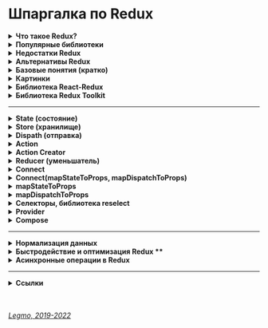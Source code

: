 <h1> Шпаргалка по Redux </h1>

[//]: # (Что такое Redux?)
<details><summary><b>Что такое Redux?</b></summary><p>

- Разработан в Facebook 2013
- Библиотека (а не фреймворк) для управления state. Реализует Flux-архитектуру.
- Её надо инсталлировать отдельно (не идёт в комплекте с React b т.д.)
- Позволяет создавать свой store и удобно работать с ним
- В частности, уменьшает связность - позволяет передавать данные не по цепочке props, а сразу в нужную компоненту


- **Ссылки**
  - [Хабр - Введение в Redux & React-redux](https://habr.com/ru/post/498860/)
  - [Изучаем Redux на примере создания мини-Redux](https://medium.com/devschacht/jakob-lind-learn-redux-by-coding-a-mini-redux-d1a58e830514)
  - [Создаем свой собственный Redux, часть 2: функция connect](https://medium.com/devschacht/jakob-lind-code-your-own-redux-part-2-the-connect-function-d941dc247c58)
  - [Build Yourself a Redux (en)](https://zapier.com/engineering/how-to-build-redux/)

<br></p>
</details>

[//]: # (Популярные библиотеки)
<details><summary><b>Популярные библиотеки</b></summary><p>

- Есть несколько библиотек, которые хорошо дополняют Redux:
-
- `React-Redux` — см. ниже.
- `Immutable.js` — немутабельные структуры данных для JavaScript! Используйте их для хранения состояния, чтобы быть уверенным, что оно не меняется там, где не должно, а также чтобы сохранить функциональную чистоту редьюсеров
- `redux-thunk` — используется когда нужно, чтобы действия (actions) имели какой-либо побочный эффект в дополнение к обновлению состояния приложения. Например, вызов REST API, или установка маршрутов (routes), или даже вызов других действий.
- `reselect` — используется для создания составных, лениво исполняемых отображений. Например для конкретного компонента вам может потребоваться:
  1. вставить только определенную часть глобального состояния, а не полностью
  2. вставить дополнительные производные данные, например "итого" или "результаты валидации данных", не сохраняя все это в состоянии

<br></p>
</details>

[//]: # (Недостатки Redux)
<details><summary><b>Недостатки  Redux</b></summary><p>

- **Высокая «связность»**
  - «Связность» (coupling) — взаимная зависимость модулей между собой. Сколько изменений надо внести в модули при изменении другого модуля. Чем ниже этот показатель — тем лучше.
  - Нарушение принципа "Low coupling, high cohesion" (Низкая связность, высокая сцепленность)
  - Управление состоянием, которое должно быть цельным внутри компонента, оказывается размазанным по множеству файлов и сущностей.
  - Связи, которые должны оставаться внутри, выходят наружу.
  - состояние всех компонент хранится в одном месте (глоальный стор), сложно перенести модуль в другой проект, надо тянуть за собой структуру Redux. 
  - Альтернативы
    - реализовать упарвление состоянием через хуки React (useReducer() и т.д.)
    - концепции «изолированных модулей», 
    - «слои»
- **Много «кода ради кода»** (boilerplate кода)
  - Даже небольшое изменение функционала может потребовать относительно большие изменения в коде, 
  - так еще и код этот однотипный и не несущий никакой полезной для данной конкретной задачи нагрузки. 
  - Инструменты, направленные на решение этой проблемы, существуют — Redux Toolkit
  - Но многословность остаётся даже в связке с Redux Toolkit,
    -
  - **Необходимость выбирать дополнительный слой**
    - redux-thunk, redux-saga, redux-observable...
- **Порог вхождения выше** 
  - если человек уже умеет работать с функциональными / классовыми компонентами и понимает что такое методы жизненного цикла и «состояния компонента» — ему не так сложно обучиться управлением state на хуках. А понимание Flux-архитекутры (например Redux) требует некоторых усилий.
- 
- **Альтернативные точки зрения**
  - Шаблоны и архитектуры не имеют плюсов и минусов сами по себе.
    Плюсы и минусы у них есть только в сравнении с другой архитектурой / шаблоном.
  - Redux - просто библиотека. Важно её корректно использовать.
  - Redux уменьшает количество шаблонного кода по сравнению со старым «шаблоном Flux»: http://redux.js.org/usage/reducing-boilerplate 
  - Люди используют Redux, потому что хотят, чтобы поток данных через их JS-код был согласованным, предсказуемым и понятным по сравнению со кастомными JS-скриптами, которые не соответствуют какой-либо общей общей архитектуре или шаблонам программирования. Если вам не нужны эти преимущества, возможно, вам лучше написать кастомный JS.
- 
- **Ещё**
  - Редакс не умеет идиоматически описывать события — когда у вас что-то произошло, и вам просто надо сайдэффекты. В терминах редакса это всегда превращается в монстров, когда пишут в стейт какие-нибудь пустые объекты (для change detection), и запускают рендер компонентов, когда он по факту не нужен (редакс не умеет просто сообщить в реакт о факте изменения стейта, это обязательно сопровождается рендером).
  - Из-за этого всего неаккуратная попытка создания в редаксе сайдэффектов на какие-нибудь частые события (scroll, мыша) может очень легко отожрать весь процессор и привести к тормозам на ровном месте. При этом весь код будет написан "по заветам" официальной документации. 
  - 
  - принципиально нет человеческого способа доставить обновление стейта в компонент реакта без рендера. Способ придумать можно, но будет несколько… нечеловечески. 
  - 
  - в компоненте есть ref на какой-то внутренний элемент, и надо с этим элементом что-то делать при некоторых изменениях редуксового стора, но без перерендера самого компонента?
  - 
  - У меня у самого есть вопросы к реализации вычислимых полей через селекторы, равно как и использование чистых функций в языке без даже намека на ссылочную прозрачность. Но конкретно для вашего примера сразу несколько вариантов приходит в голову
    - Просто импортировать стор в компонент вручную и вручную привязаться к стору через subscribe внутри компонента, один раз при создании компонента.
    - Написать свою обертку вокруг useSelector, которая будет принимать на вход селектор и колбек, который нужно дернуть при изменении результата селектора. Внутри обертки дергаем useSelector со вторым параметром (prev, next) => {if(prev !== next) {setTimeout(()=>callback(next))};return true}
    - Тупо мутировать стейт, но тогда не понятно как передавать информацию об изменении, и почему просто не использовать отдельный синглтон
    - 
    - Первые два способа может и не совсем стандартные, но вроде должны работать.
- 
- **Ссылки**
  - [Хабр - За что я не люблю Redux (2021)](https://habr.com/ru/post/563634/)
  - [Оф. документация - Reducing Boilerplate](https://redux.js.org/usage/reducing-boilerplate)
  - [Medium - Прощай, Redux (2018)](https://medium.com/devschacht/jack-scott-goodbye-redux-4f11cc3c6af5)

<br></p>
</details>

[//]: # (Альтернативы Redux)
<details ><summary><b>Альтернативы Redux</b></summary><p>

  - Хуки, в частности: useState, useReducer, useContext, пользовательские хуки. Ну и ContexAPI
  - [MobX](https://medium.com/@fabledva/%D0%BF%D0%B5%D1%80%D0%B5%D0%B2%D0%BE%D0%B4-%D0%B4%D0%BE%D0%BA%D1%83%D0%BC%D0%B5%D0%BD%D1%82%D0%B0%D1%86%D0%B8%D0%B8-%D0%BF%D0%BE-mobx-js-%D1%87%D0%B0%D1%81%D1%82%D1%8C-%D0%BF%D0%B5%D1%80%D0%B2%D0%B0%D1%8F-8c2481fd3505)
  - [React Query](https://my-js.org/docs/guide/react-query/) - библиотека для получения, кеширования, синхронизации и обновления состояния React-приложениях, хранящегося на сервере
  - SWR — альтернатива React Query
  - [Recoil](https://reactdev.ru/libs/recoil/) — новая библиотека для управления состоянием от Facebook
  - Overmind

<br></p>
</details>

[//]: # (Базовые понятия кратко)
<details><summary><b>Базовые понятия (кратко)</b></summary><p>

- `Store` (хранилище) — объект, содержит объект `state` и методы для работы с ним.
  - `State` (состояние) — объект хранящий актуальное состояние системы.
  - Методы = как его менять, как получить актуальное состояние хранилища (`getstate`), как подписаться на изменения (`subscriber`)... Их может быть много.
- `Dispatch` (отправка) — один из методов `store`. Объединяет все методы для правки `state`.
  - Хотим произвести любые изменения в `state` - вызываем метод `dispatch`
- `Actions` — объекты которые мы из UI (React) передаем в метод `dispatch()`.
  - Единственный способ внесения правок в `state` — вызывать `dispatch`, внутри которого некий `action`
- `Type` и `Payload` — параметры объекта `action`
  - `type` — строка, имя метода который будет менять `state`. По нему Redux понимает — что именно мы хотим сделать с `state`
  - `payload` — данные, которые нужны для изменений `state`.  Их может и не быть — например просто поменяли состояние системы на "Жду данных с сервера".
- `ActionCreators()` — функции, создают объект `Action`. Принимают данные-payload нужные для правки `state`, и возвращают объект `action` (с нужным type и payload).
  - Передавать `action` напрямую в `dispatch()` — плохой тон, код грязный и можно ошибиться.  `ActionCreators()`
  - Мы диспатчим не `ActionCreator` - диспатчится его вызов. Т.е. запустится функция `dispatch()`, выполнит `ActionCreator`, и уже потом выполнится  `dispatch()` с переданными в него результатами работы  `ActionCreator`  (т.е. с переданным объектом  `Action`)
- `Reducers()` — функции внутри `dispatch()`. Отвечают за правку опр. части `state`.  Принимают `action` и `state`, возвращают новый `state`
  - Принимают все `actions` входящие в `dispatch()`, и какой-то отдельный кусок `state` (например, отвечает за отдельную страницу).
  - Внутри стоит конструкция switch...case. Если `type` объекта `action` описан в этом switch - применяются изменения. Иначе - просто игнорируются
  - Нужны чтоб упростить работу со `state` — проще работать с каким-то небольшим объектом (например, описывающим состояние отдельной страницы). Для этого большой `state` дробят на части при помощи `reducers()`
  - Внутри `reducer` — набор методов для изменения данной части `state`.
  - `Reducer'у`  делегировано преобразование веток `state`. Та самая "простынь" с кучей `switch`/`case`. Туда же пихают `actionCreator`.
- 
- `Thunk()` — функция, делает какой-то асинхронный код и умеет  `dispatch(actions)` . Нужна для асинхронных запросов.
  - Вызывается из UI (React), как обычный `dispatch()`
  - Внутри себя выполняет асинхронный код и диспатчит обычные  `actions` .
  - React Thunk — отдельная библиотека, уже включена в Redux Toolkit. Добавляется в Redux и позволяет использовать асинхронный код внутри `dispatch()`.
  - В программировании `thunk` — это подпрограмма, используемая для ввода вычисления в другую подпрограмму. В основном используются для задержки вычисления до тех пор, пока не потребуется его результат, или для вставки операций в начале или конце другой подпрограммы.
  - Термин `thunk` возник как причудливая форма глагола _думать_ (разговорная форма прошедшего времени think.). Это относится к первоначальному использованию thunks в компиляторах ALGOL 60, что требовало специального анализа (размышления), чтобы определить, какой тип подпрограммы генерировать.
  - [Hexlet - Асинхронные запросы (Thunk). React: Redux Toolkit](https://ru.hexlet.io/courses/js-redux-toolkit/lessons/async-thunks/theory_unit)
- `ThunkCreator()` — функция-обёртка `thunk()`. Нужна чтоб передать в `thunk()` данные-payload для правки `state` .
  - `Thunk` берёт данные из замыкания, образуемого `ThunkCreator()`. https://youtu.be/eWdnjfRu9Io?t=1087
  - Как и с  `ActionCreator`, мы диспатчим не `ThunkCreator` - диспатчится его вызов. Т.е. запустится функция `dispatch()`, выполнит `ThunkCreator`, и уже потом выполнится  `dispatch()` с переданными в него результатами работы  `ThunkCreator`  (т.е. с переданным `Thunk` который через замыкание получил нужные данные)
- `Saga()` — альтернатива `thunk`. Тоже библиотека. Сложнее, более продвинутая
  - https://habr.com/ru/post/351168/
  - Redux-saga — библиотека. Нацеленная делать сайд-эффекты проще и лучше путем работы с сагами.
  - Саги — дизайн паттерн проектирования. Пришел из мира распределенных транзакций, где сага управляет процессами, которые необходимо выполнять транзакционным способом, сохраняя состояние выполнения и компенсируя неудачные процессы. 
  - Узнать больше
    - [Кузебюрдин (IT-Kamasutra) про Саги](https://youtu.be/EDCPrF8sXGA?t=526)
    - посмотреть [Применения паттерна Сага](https://www.youtube.com/watch?v=xDuwrtwYHu8) от Caitie McCaffrey,
    - [статья](http://citeseerx.ist.psu.edu/viewdoc/download?doi=10.1.1.93.7258&rep=rep1&type=pdf), которая первая описывает саги в отношении распределенных систем (если вы амбициозны)
  - Альтернативы redux-saga. Две самых популярных:
    - [redux-observable](https://github.com/redux-observable/redux-observable) (базируется на [RxJS](https://github.com/ReactiveX/rxjs))
    - [redux-logic](https://github.com/jeffbski/redux-logic) (базируется на RxJS наблюдателях, но даёт свободу писать логику в [других стилях](https://github.com/jeffbski/redux-logic#tldr)).
- `Middleware()` — функция-обёртка `dispatch()`. Нужна чтоб выполнить асинхронный код между отправкой из UI
  и `dispatch()`
  - В `store` приходит что-то (`action` или `thunk`). Это что-то не сразу попадает в `store`, а вначале обрабатывает
    функцией-обёрткой вокруг `Dispatch` — `Middleware`. Если это `Action` - `Middlewear` сразу пропустит его в `store`.
    Но, если это `thunk` — `middlewear` вначале выполнит его, дождётся ответа (если код был асинхронный), получит ответ
    и снова проверит — пришёл `action`, или ещё одни `thunk` (так тоже бывает). И так пока не придёт `action`.
  - Зачем это? Проблема в том, что `store` умеет работать только с `actions` (объектами). Если в него попадёт `thunk` (
    функция, да ещё с асинхронными методами) — он ничего сделать не сможет. Поэтому, надо всю эту асинхронную логику
    где-то выполнить — между отправкой из UI и приходом в метод `store`. Для этого и сделали обёртку вокруг `store`.
  - Выполнять асинхронные запросы внутри `reducer` нельзя потому что
    - `reducer` должен быть чистой функцией
    - `reducer` должен отдавать новый `state` мгновенно, т.е. никаких ожиданий завершения асинхронного запроса
  - Redux предоставляет нам такую штуку как middleware, которая стоит между диспатчом экшена и редюсером.
  - Существует две самые популярные middleware библиотеки для асинхронных экшенов в Redux, это — Redux Thunk и Redux
    Saga..
  - Middleware компонуемы — несколько мидлваров можно объединить вместе, где каждый мидлвар не должен знать, что происходит до или после него в цепочке.
  - [Подробнее](https://rajdee.gitbooks.io/redux-in-russian/content/docs/api/applyMiddleware.html)
- `Selectors`, библиотека Reselect
- 
- **Итого**
  - `state` — объект хранящий актуальное состояние
  - `store` — объект-хранилище всего что связано с состоянием
  - `subscriber` — метод для подписки на изменения в стэйте
  - `dispatch` — метод, для изменения стэйта. Все манипуляции со стэйтом делаем через dispatch
  - `action`  — объект, который мы снаружи отправляем в метод dispatch. Содержит тип (какое изменение произвести) и, если  надо, данные
  - `reducer` — функция, которая получает отдельный кусок стэйта и action. Если нужно - применяет этот экшен к стейту и
    возвращает обновлённый кусок стэйта (потом из кусков собирается новый стэйт)

<br></p>
</details>

[//]: # (Картинки)
<details><summary><b>Картинки</b></summary><p>

<img src="/Assets/Img/architecture-redux-1.jpg" title="Схема 1" alt="Схема 1" />

<br></p>
</details>

[//]: # (Библиотека React-Redux)
<details><summary><b>Библиотека React-Redux</b></summary><p>

  - Отдельная библиотека, выступает как прослойка между React и Redux.
  - Позволяет работать с Redux не заморачиваясь кучей сложностей.
  - Инкапсулирует часть вещей, прячет от нас всякие детали связанные с контекстом, store, dispatch, subscribe...
  - Обладает очень простым интерфейсом.
  - 
  - Самое интересное:
    - `<Provider store>` — можно создать обёртку для React-приложения и делать состояние Redux доступным для всех компонентов-контейнеров в его иерархии.
    - `connect([mapStateToProps], [mapDispatchToProps], [mergeProps], [options])` — позволяет создавать компоненты высшего порядка. Это нужно для создания компонентов-контейнеров на основе базовых компонентов React.

  - **Ссылки**
    - [Оф. документация React-redux (en)](https://react-redux.js.org/)
    - [Оф. документация React - State и жизненный цикл](https://ru.reactjs.org/docs/state-and-lifecycle.html)
    - [Redux и Thunk вместе с React. Руководство для чайников.](https://tuhub.ru/posts/redux-i-thunk-vmeste-react-rukovodstvo-dlya-chajnikov)

<br></p>
</details>

[//]: # (Библиотека Redux Toolkit)
<details><summary><b>Библиотека Redux Toolkit</b></summary><p>

- Библиотека от разработчиков Redux.
- Релиз — 2019.
- Аналог «Create React App» для React — можно работать и без неё, но с ней намного удобнее. До релиза библиотека называлась «redux-starter-kit»<br>

- Зачем:
  - помогает быстро начать использовать Redux;
  - упрощает работу с типичными задачами и кодом Redux;
  - позволяет использовать лучшие практики Redux по умолчанию;
  - предлагает решения, которые уменьшают недоверие к бойлерплейтам.

- Наиболее значимые функции:
  - `configureStore` — функция, предназначенная упростить процесс создания и настройки хранилища (`store`);
    - Автоматически добавляет `redux-thunk` в store 
    - Расширение `Redux DevTools` уже включено
  - `createSlice` — объединяет в себе функционал createAction и createReducer;
    - теперь написание логики Redux сводится к конфигурации. Дайте ему имя, initialState и логику ваших редьюсеров, и Redux Toolkit уже предоставит вам:
      - автоматически генерирует action creators & action types.
      - кажется, заменяет константы
      - Эти редукторы передаются в createReducer()который обеспечивает неизменную логику для обновления состояния.
  - `createReducer` — функция, помогающая лаконично и понятно описать и создать редьюсер;
    - заменяет `switch...case` ?
  - `createAction` — возвращает функцию создателя действия для заданной строки типа действия;
    - возвращает action creator, которого можно экспортировать, а затем диспатчить 
    - Когда вы вызываете action creator с аргументами, он автоматически становится объектом action.payload .
    - Строка, которую вы передаете в createAction, становится типом действия, которое вы затем можете использовать в своем редюсере. 
  - `createAsyncThunk` — похоже на createAction, но для случая отправки асинхронных действий
    - возвращает thunk action creator
    - Первый параметр — это тип действия Redux, но в этом случае строка не генерирует никаких функций редуктора автоматически, поскольку не знает деталей вашей реализации.
    - Второй параметр — это обратный вызов, в котором вы реализуете асинхронное поведение (например, выполнение вызовов ajax) и должны возвращать promise.
  - `createSelector` — функция из библиотеки Reselect, переэкспортированная для простоты использования.
  - `createEntityAdapter` — нормализовать объекты данных
    - создает удобную структуру для каждой коллекции. Очень похоже на то, что предоставляет библиотека normalizr
    - Предоставляет множество функций CRUD для обновления вашей коллекции в ваших редьюсерах.
    - Содержит функцию getSelectors() , которая предоставляет набор очень полезных селекторов (selectIds, selectEntities, selectAll, selectTotal, selectById), которые вы можете экспортировать.

- **Ссылки**
  - [Оф. документация React-redux (en)](https://redux-toolkit.js.org/)
  - [Оф. документация React-redux (ru)](https://rajdee.gitbook.io/redux-toolkit-in-russian/soderzhanie/quick-start)
  - [Habr - Redux Toolkit как средство эффективной Redux-разработки](https://habr.com/ru/company/inobitec/blog/481288/)
  - [Medium - Reduce boilerplate with Redux Toolkit](https://medium.com/strands-tech-corner/reduce-boilerplate-with-redux-toolkit-d56047455d63)

<br></p>
</details>

---

[//]: # (State)
<details><summary><b>State (состояние)</b></summary><p>

Cпециальный js-объект <внутри компонента>. Хранит данные, которые могут изменятся с течением времени.

Это инструмент, позволяющий обновлять пользовательский интерфейс, основываясь на событиях.

Задачи компоненты - отрисовывать какие-то данные. Эти данные всегда называются state (состояние приложения).

Узнать состояние компонента можно с помощью конструкции this.state.

Изменить состояние можно с помощью this.setState(), если передадим этой функции объект, представляющий новое состояние.

- **State-managment - управление данными**<br>
  Задумывая архитектуру нового приложения, первым делом всегда думать - как я собираюсь организовать state-managment (управление данными)?
  Чаще всего выбор зависит от того, в чём больше опыта.
  State (Business Logic Layer) важнее чем UI.
  Какие есть подходы к state-managment?
  - local state of class component - локальный state классовых компонент. Используется не всегда. Для простых, небольших задач, маленьких проектов.
  - Redux (одна из реализаций FLUX) - функциональное програмирование
  - MobX - ООП
  - и ещё много других

- **Не изменяйте state напрямую**<br>
  // Неправильно
  `this.state.comment = 'Привет';`

  Вместо этого используйте setState():
  // Правильно
  `this.setState({comment: 'Привет'});`

  Конструктор — это единственное место, где вы можете присвоить значение this.state напрямую.

  - **Обновления state могут быть асинхронными**<br>
    React может сгруппировать несколько вызовов setState() в одно обновление для улучшения производительности.

    Поскольку this.props и this.state могут обновляться асинхронно, вы не должны полагаться на их текущее значение для вычисления следующего состояния.

    Например, следующий код может не обновить счётчик:

    // Неправильно
    ```
    this.setState({
      counter: this.state.counter + this.props.increment,
    });
    ```

    Правильно будет использовать второй вариант вызова setState(), который принимает функцию, а не объект. Эта функция получит предыдущее состояние в качестве первого аргумента и значения пропсов непосредственно во время обновления в качестве второго аргумента:

    // Правильно
    ```
    this.setState((state, props) => ({
      counter: state.counter + props.increment
    }));
    ```

- **Однонаправленный поток данных**<br>
  В иерархии компонентов, ни родительский, ни дочерние компоненты не знают, задано ли состояние другого компонента.
  Также не важно, как был создан определённый компонент — с помощью функции или класса.
  Состояние часто называют «локальным», «внутренним» или инкапсулированным. Оно доступно только для самого компонента и скрыто от других.
  Компонент может передать своё состояние вниз по дереву в виде пропсов дочерних компонентов:

  `<h2>Сейчас {this.state.date.toLocaleTimeString()}.</h2>`

  Своё состояние можно передать и другому пользовательскому компоненту:

  `<FormattedDate date={this.state.date} />`

  Компонент FormattedDate получает date через пропсы, но он не знает, откуда они взялись изначально — из состояния Clock, пропсов Clock или просто JavaScript-выражения:
  ```
    function FormattedDate(props) {
      return <h2>Сейчас {props.date.toLocaleTimeString()}.</h2>;
    }
  ```

Этот процесс называется «нисходящим» («top-down») или «однонаправленным» («unidirectional») потоком данных. Состояние всегда принадлежит определённому компоненту, а любые производные этого состояния могут влиять только на компоненты, находящиеся «ниже» в дереве компонентов.

Если представить иерархию компонентов как водопад пропсов, то состояние каждого компонента похоже на дополнительный источник, который сливается с водопадом в произвольной точке, но также течёт вниз.

**Ссылки**
- https://ru.reactjs.org/docs/state-and-lifecycle.html

<br></p>
</details>

[//]: # (Store)
<details><summary><b>Store (хранилище)</b></summary> 

ООП-объект, который управляет state (объект хранящий состояние приложения)

Там лежит:
- сам state
- методы для работы с ним

Создаётся при помощи метода(?) createStore(reducers)

<br></p>
</details>

[//]: # (Dispath)
<details><summary><b>Dispath (отправка)</b></summary><p> 

- https://youtu.be/AyCBG4LcUSA?t=141
- англ. "отправка"
- Метод объекта store, который предназначен для вызова всех методов, изменяющих store
- Т.е. вместо того чтобы прокидывать кучу разных методов, мы отдаём один единственный - disptach.
- В него передаём объект action, у которого указан type и есть нужные данные. Dispatch, на основе этого type и данных, вносит правки в store (прежде всего - в state)

Метод объекта store, через который вызываем все другие методы объекта Store (что изменить state, т.е. состояние приложения)

Мы вводим в наш объект store один единственный метод, через который будем вызывать все другие методы объекта.

Он принимает некий объект action. Выглядит так: dispath(action).

У action обязательно должно быть текстовое свойство type='' - в нём передаётся название требуемого действия (т.е. метода).

Эти текстовые названия всегда пишутся заглавными.

State всегда меняется через dispath(action)

<br></p>
</details>

[//]: # (Action)
<details><summary><b>Action</b></summary><p> 

- объект, который через метод dispath передаётся в наш объект store, и там производит некие действия с данными (state)

У action есть как минимум одно свойство, type.
По type dispath определяет, какие именно действия надо произвести со state (какую ветку действий выбрать)

- Если в компоненте один коллбэк вызывает последовательно несколько actions один за другим - они выполнятся в том же
  порядке?
- Ответ — «да». Redux store не возьмёт в работу второй action, пока не выполнится первый. Иначе бы Redux не мог
  нормально управлять state.

<br></p>
</details>

[//]: # (Action Creator)
<details><summary><b>Action Creator</b></summary><p> 

- вспомогательная функция, которая создаёт нужный объект-action. В компоненте хотим вызвать dispatch с каким-то экшеном,
  чтоб изменить стэйт. Для этого заранее создали в редьюсере экшен-криэйтор для данного экшена. Этот экшен-криэйтор
  импортировали в компоненту. В компонененте вызвали dispatch(экшен_криэйтор(payload)). Зачем надо? Сложно сказать. По
  идее. у action может быть сложная структура объекта. Чтоб каждый раз её заново не писать - сделали такую штуку.

Функции, которые возвращают объект action. То, что передаётся в mapDispatchToProps

Содержит action - type и список данных, которые может получать.

Пример:
export const updateTaskStatus = (status, id) => ({
type: UPDATE_TASK_STATUS,
newStatus: status,
taskId: id,
});

<br></p>
</details>

[//]: # (Reducer)
<details><summary><b>Reducer (уменьшатель)</b></summary><p>

Чистая функция, принимает state и action. Та самая простынь, где много switch

Применяет action к этому state (если нужно) и возвращает новый state (если не изменился - тот же).

Позволяет разделить метод dispath на отдельные куски, чтоб с ним было удобнее работать.

Обычно каждый reducer отвечает за какую-то ветку state - например этот работает с одной страницей, а тот с другой; или один работает с цитатами, а другой с пользователями.

Reducers - это отдельные функции, а не методы объекта store. Они лежат отдельно от store. Поэтому store (и его метод dispatch) не в курсе, какой action какому reducer нужен - мы отправляем любой входящий action всем имеющимся reducers. Для работы reducer ему кроме action нужен ещё и state. Но, мы не отправляем весь state целиком каждому reducer - нет, каждому мы отправляем только ту ветку, с которой он работает.

Reducer - только преобразователь. Он не вызывает subscriber и другие callbacks.

Если тип action неизвестен - выдаём изначальный state
```javascript
    const task_tables_reducer = (state = initialState, action) => {
  switch (action.type) {
    case IS_PAGINATION: {
      return {...state};
    }
    default:
      return state;
  }
}
```  

Смотри также в разделе «[React — Компоненты. Компоненты = чистые функции](React.md)»

<br></p>
</details>

[//]: # (Connect)
<details><summary><b>Connect</b></summary><p>

connect([mapStateToProps], [mapDispatchToProps], [mergeProps], [options])

API react-redux connect() используется для создания компонентов-контейнеров, которые подключены к хранилищу Redux.

Если вам, в React-компоненте, нужно получать данные из хранилища, или требуется диспетчеризовать действия, или нужно делать и то и другое, вы можете преобразовать обычный компонент в компонент-контейнер, обернув его в компонент высшего порядка, возвращаемый функцией connect() из react-redux.

Если ваше React-приложение использует несколько хранилищ Redux, то connect() позволяет легко указывать конкретное хранилище, к которому должен быть подключён компонент-контейнер.

**Ссылки**
- [Habr - Использование функции connect() из пакета react-redux](https://habr.com/ru/company/ruvds/blog/423157/)

<br></p>
</details>

[//]: # (Connect, mapStateToProps, mapDispatchToProps)
<details><summary><b>Connect(mapStateToProps, mapDispatchToProps)</b></summary><p>

  - API-функция предоставляемая пакетом react-redux.<br> 

Позволяет создавать контейнерные компоненты

Пробрасывает в презентационную компоненту данные из store, в виде props. Благодаря mapStateToProps

Подписывает презентационную компоненту на все изменения state, которые мы объявили в mapStateToProps

Позволяет контейнерной компоненте изменять store, благодаря mapDispatchToProps

Connect автоматически делает подключенные компоненты «чистыми», то есть они будут повторно рендериться только при изменении их props — тоесть, когда изменяется их срез состояния Redux. Это предотвращает ненужный ре-рендер и ускоряет работу приложения.

Connect() используется для создания компонентов-контейнеров, которые подключены к хранилищу Redux. Хранилище, к которому осуществляется подключение, получают от самого верхнего предка компонента с использованием механизма контекста React.

Если вам, в React-компоненте, нужно получать данные из хранилища, или требуется диспетчеризовать действия, или нужно делать и то и другое, вы можете преобразовать обычный компонент в компонент-контейнер, обернув его в компонент высшего порядка, возвращаемый функцией connect() из react-redux.

Вы можете создать компонент-контейнер самостоятельно и вручную подписать компонент на хранилище Redux, используя команду store.subscribe(). Однако использование функции connect() означает применение некоторых улучшений и оптимизаций производительности, которые, вы, возможно, не сможете задействовать при использовании других механизмов.

Функция connect(), кроме того, даёт разработчику дополнительную гибкость, позволяя настраивать компоненты-контейнеры на получение динамических свойств, основываясь на свойствах, первоначально им переданных. Это оказывается очень кстати для получения выборок из состояния, основываясь на свойствах, или для привязки генераторов действий к конкретной переменной из свойств.

Если ваше React-приложение использует несколько хранилищ Redux, то connect() позволяет легко указывать конкретное хранилище, к которому должен быть подключён компонент-контейнер.

Прежде чем преобразовывать обычный компонент React в компонент-контейнер с использованием connect(), нужно создать хранилище Redux, к которому будет подключён этот компонент.

Функция connect(), предоставляемая пакетом react-redux, может принимать до четырёх аргументов, каждый из которых является необязательным. После вызова функции connect() возвращается компонент высшего порядка, который можно использовать для оборачивания любого компонента React.

  ```javascript
  connect([mapStateToProps], [mapDispatchToProps], [mergeProps], [options]) 
  ```

**mergeProps**<br>
Если функции connect() передаётся аргумент mergeProps, то он представляет собой функцию, которая принимает следующие три параметра:
- stateProps — объект свойств, возвращённый из вызова mapStateToProps().
- dispatchProps — объект свойств с генераторами действий из mapDispatchToProps().
- ownProps — исходные свойства, полученные компонентом.

Эта функция возвращает простой объект со свойствами, который будет передан заключённому в обёртку компоненту. Это полезно для осуществления условного маппинга части состояния хранилища Redux или генераторов действий на основе свойств.

Если connect() не передают эту функцию, то используется её стандартная реализация:

  ```javascript  
    const mergeProps = (stateProps, dispatchProps, ownProps) => {
      return Object.assign({}, ownProps, stateProps, dispatchProps)
    }
  ```

**options**<br>
Объект с параметрами. Необязательный объект, передаваемый функции connect() в качестве четвёртого аргумента.

Содержит параметры, предназначенные для изменения поведения этой функции. Так, connect() представляет собой специальную реализации функции connectAdvanced(), она принимает большинство параметров, доступных connectAdvanced(), а также некоторые дополнительные параметры.

[Страница документации](https://react-redux.js.org/api/connect) - какие параметры можно использовать с connect(), и как они модифицируют поведение этой функции.

**Ссылки**
- [Использование функции connect() из пакета react-redux](https://habr.com/ru/company/ruvds/blog/423157/)
- [Оф. документация React-redux (en)](https://react-redux.js.org/)
- [Создаем свой собственный Redux, часть 2: функция connect](https://medium.com/devschacht/jakob-lind-code-your-own-redux-part-2-the-connect-function-d941dc247c58)

<br></p>
</details>

[//]: # (mapStateToProps)
<details><summary><b>mapStateToProps</b></summary><p>

Функция, возвращает либо обычный объект, либо другую функцию.

Передача mapStateToProps в качестве аргумента для функции connect() приводит к подписке компонента-контейнера на обновления Redux Store. mapStateToProps будет вызываться каждый раз, когда состояние Store изменяется. Если слежение за обновлениями состояния не нужно - передайте connect() в качестве значения этого аргумента undefined или null.

[//]: # (todo: разбираться со вторым примером)
mapStateToProps() объявляется с двумя параметрами, второй из которых является необязательным:
- Первый параметр представляет собой текущее состояние хранилища Redux.
- Второй параметр (ownProps), если его передают, представляет собой объект свойств, переданных компоненту


  ```javascript
      const mapStateToProps = (state, ownProps) => ({
      coin: coinSelector(state, ownProps),
      isLoading: isCoinsLoadingSelector(state),
    });
  ```

**ownProps**<br>
Это свойства компонента.

Как уже было сказано, функции mapStateToProps и mapDispatchToProps, переданные connect(), могут быть объявлены со вторым параметром ownProps, представляющим собой свойства компонента.

Однако тут есть одна проблема. Если число обязательных параметров объявленной функции mapStateToProps меньше, чем 2, тогда ownProps передаваться не будет. Но если функция объявлена с отсутствием обязательных параметров или, как минимум, с 2 параметрами, ownProps будет передаваться.

  ***  
Если из mapStateToProps будет возвращён обычный объект, то возвращённый объект stateProps объединяется со свойствами компонента.

Если же mapStateToProps возвращает функцию, то эта функция используется как mapStateToProps для каждого экземпляра компонента. Это может пригодиться для улучшения производительности рендеринга и для мемоизации.

**Ссылки**
- [Использование функции connect() из пакета react-redux](https://habr.com/ru/company/ruvds/blog/423157/)

<br></p>
</details>

[//]: # (mapDispatchToProps)
<details><summary><b>mapDispatchToProps</b></summary><p>

Объект, содержащий набор actionCreators.<br>

Может быть либо объектом, либо функцией, которая возвращает обычный объект или другую функцию.

Используется в connect

Позволяет контейнерной компоненте диспатчить изменения в store

Если в качестве аргумента mapDispatchToProps используется объект, то каждая функция в объекте будет воспринята в качестве генератора действий Redux и обёрнута в вызов метода хранилища dispatch(), что позволит вызывать его напрямую. Получившийся в результате объект с генераторами действий, dispatchProps, будет объединён со свойствами компонента.

При использовании в качестве аргумента mapDispatchToProps функции программист должен самостоятельно позаботиться о возврате объекта dispatchProps, который осуществляет привязку генераторов действий с использованием метода хранилища dispatch(). Эта функция принимает, в качестве первого параметра, метод хранилища dispatch(). Как и в случае с mapStateToProps, функция также может принимать необязательный второй параметр ownProps, который описывает маппинг с исходными свойствами, переданными компоненту.

Если эта функция возвращает другую функцию, то возвращённая функция используется в роли mapDispatchToProps, что может быть полезным для целей повышения производительности рендеринга и мемоизации.

**Ссылки**
- [Использование функции connect() из пакета react-redux](https://habr.com/ru/company/ruvds/blog/423157/)

<br></p>
</details>

[//]: # (Селекторы, библиотека reselect)
<details ><summary><b>Селекторы, библиотека reselect</b></summary><p>

Функция, принимает весь стэйт целиком, достаёт и обрабатывает какие-то данные и передаёт их в `mapStateToPros` (и дальше в UI).

Отдельный архитектурный слой, занимается получением, комбинированием и преобразованием данных. Например, данные из этого куска стэйта надо как-то обработать, объединить с данными из другого куска стэйта, отфильтровать, убрать дубли и только потом передать в React.

Зачем нужны - чтобы разделить структуру данных в стэйте (BLL) и React (UI). Если мы поменяем структуру данных в стэйте, например переименуем какой-то объект, разделим его на несколько и т.д.- хорошо бы иметь одно место, где можно внести изменения. Иначе придётся прыгать по всем `mapStateToPros` приложения и менять структуру вручную.

`mapStateToPros` - предоставляется библиотекой React-Redux.

**Проблемы селекторов**
В Redux нельзя подписаться на изменение конкретного кусочка данных. Изначально, можно лишь узнать о том, что "где-то что-то изменилось".<br>
Т.к.  'mapStateToProps' вызывается в каждом компоненте при каждом изменении стэйта — каждый селектор тоже будет вызываться при каждом изменении стэйта. Даже если меняется совсем другая ветка. А если селектор плюс ко всему делает `.map()`, `.filter()`, `.reduce()` и т.д. — он ещё и создаёт новый объект (даже если данные в него пришли те же) => будет ненужный ре-рендер страницы. <br>
Основные проблемы:
- Могут вызывать ненужные ре-рендеры страниц при каждом изменении в глобальном стэйте.
- Могут иметь сложную логику вычислений => будут создавать большую нагрузку, долго вычислять (вызываются при каждом изменении в глобальном стэйте).
- Трудны в отладке - debugger поставленный в селекторе вызывается при каждом изменении в глобальном стэйте, а не тогда когда меняется что-то в части стэйта с которой работает данный селектор.

**Библиотека `reselect`**
[GitHub - Reselect](https://github.com/reduxjs/reselect).<br>
Библиотека для создания мемоизированных "селекторных" функций.<br>
Мемоизация = сохранение результатов выполнения функций для предотвращения повторных вычислений.<br>
Селектор по-прежнему вызывается каждый раз когда хоть что-то меняется в глобальном стэйте. Но результаты работы селектора сохранены, и при каждом новом вызове отдаётся этот сохранённый результат.<br>
При этом объявлены «зависимости» - от каких частей стэйта зависит данный селектор. Если эти части меняются - результат работы селектора вычисляется и запоминается заново.
Т.е.:<br>
- мы возвращаем тот же массив, а не его копию - не будет ре-рендера
- мы не запускаем вычисления внутри селектора - не будет тратиться время и вычислительная мощность
- мы не запускаем вычисления внутри селектора - не попадаем в саму функцию, а значит debugger лишний рах не вызывается

Не используйте reselect там, где не происходит вычислений.<br> 
Не надо лишний раз засорять память, reselect трудно ускорить, и кеширование тут не поможет.<br>
Отдавая кеширование на откуп библиотеке, вы рискуете по неосторожности загадить память кешом. В браузере у вас один пользователь, да и страничка живет недолго, а на сервер приходит много пользователей, и процесс там живет долго.

**Ссылки**
- [Habr - Готовим селекторы в Redux](https://habr.com/ru/post/564004/)
- [Habr - Несколько способов оптимизировать React-Redux приложение](https://habr.com/ru/post/490526/)
- [It-Kamasutra - React JS - селекторы (reselect part 1)](https://youtu.be/qzxL8qdPMgU)
- [It-Kamasutra - React JS - mapStateToProps (reselect часть 2)](https://youtu.be/_jyrQh0ZdTA)
- [It-Kamasutra - React JS - mapStateToProps (reselect часть 3)](https://youtu.be/nDh92Vnf3_k)
<br></p>
- [GitHub - Reselect](https://github.com/reduxjs/reselect)
- [Reselect - библиотека селекторов для Redux](https://github.com/devSchacht/translations/blob/master/articles/reselect-selector-library-for-redux/readme.md)

</details>

[//]: # (Provider)
<details><summary><b>Provider</b></summary><p>

Компонент, оборачивается вокруг корневой компоненты (<App>). Позволяет передавать store всем потомкам - теперь у connect() есть доступ к store

Пакет react-redux предоставляет разработчику компонент <Provider>, который можно использоваться для оборачивания корневого компонента приложения. Он принимает свойство store. Предполагается, что оно представляет собой ссылку на хранилище Redux, которое планируется использовать в приложении. Свойство store передаётся, в соответствии с иерархией приложения, компонентам-контейнерам, с использованием механизма контекста React:

<br></p>
</details>

[//]: # (Compose)
<details><summary><b>Compose</b></summary><p>

Подход из функционального программирования
Реализацию этой функции предоставляет, в частности, Redux

Позволяет объединить несколько последовательных вызовов функций. Полезно в ситуации конвейера - мы передаём данные в функцию A, результат её работы передаётся в функцию B, результат работы B передаётся в C... и так далее

  ```javascript
  compose(
        connect(mapStateToProps, mapDispatchToProps),
        withAuthRedirect
)
(component)
  ```

Оборачивание идёт "снизу вверх" - вначале обернёт withAuthRedirect(), потом connect(mapStateToProps,
mapDispatchToProps)()

**Ссылки**

- [YouTube - IT Kamasutra 70](https://www.youtube.com/watch?v=tf4E6tw8ZVw)

<br></p>
</details>

---

[//]: # (Нормализация данных)
<details ><summary><b>Нормализация данных</b></summary><p>

[//]: # (Общее)
- <details><summary><b>Общее</b></summary><p>

  - `Нормализация` — процесс удаления избыточных данных.
  - Для приведения структуры БД к виду, обеспечивающему минимальную логическую избыточность.
  - Избыточность устраняется, как правило, за счёт декомпозиции отношений (таблиц), т.е. разбиения одной таблицы на несколько.
  -
  - Большинство приложений работают с данными, которые имеют вложенную структуру. <br>
  - Например, у постов в блоге есть автор и комментарии. У комментариев тоже есть авторы и могут быть лайки.
  - 
  - Работать с такой структурой напрямую тяжело по нескольким причинам:
    - Внутри неё дублируются данные, например, author. Из-за этого усложняется обновление
    - Логика редьюсеров становится тем сложнее, чем больше вложенность
  - 
  - Правильный подход при работе с Redux — воспринимать его как реляционную базу данных. <br>
  - Данные внутри хранилища должны быть нормализованы. <br>
  - При таком взгляде каждый слайс работающий с набором сущностей может восприниматься как отдельная таблица в базе данных.
  - 
  - `Реляционная база данных` — информация хранится в таблицах, связанных друг с другом опр. отношениями. 
    - Эти отношения позволяют извлекать и объединять данные из одной или нескольких таблиц с помощью одного запроса.

  <br></p>
  </details>

[//]: # (Основные пункты нормализации)
- <details><summary><b>Основные пункты нормализации</b></summary><p>

  - Упорядочивание данных в логические группы или наборы.
  - Нахождение связей между наборами данных (например «один-ко-многим» и «многие-ко-многим»).
  - Минимизация избыточности данных.

  <br></p>
  </details>

[//]: # (Преимущества нормализованной базы данных)
- <details><summary><b>Преимущества нормализованной базы данных</b></summary><p>

  - Можно производить сложные выборки данных относительно простыми SQL-запросами.
  - Целостность данных — позволяет надежно хранить данные.
  - Предотвращает появление «избыточности» хранимых данных. Данные всегда хранятся только в одном месте, что делает легким процесс вставки, обновления и удаления данных.
  - Масштабируемость – возможность системы справляться с будущим ростом. База должна работать быстро, когда число пользователей и объемы данных возрастают.

  <br></p>
  </details>

[//]: # (Основные принципы организации данных в хранилище)
- <details><summary><b>Основные принципы организации данных в хранилище</b></summary><p>

  - Каждая сущность хранится в своём редьюсере.
  - Коллекция сущностей одного типа хранится в виде объекта, где ключи — идентификаторы объектов, а значения — сами объекты.
  - Порядок данных в этом объекте задаётся отдельным массивом состоящим только из идентификаторов.
  - Данные ссылаются друг на друга только по идентификаторам.
  -
  - Каждая сущность хранится в своём собственном редьюсере. 
  - Объект entities хранит сами сущности, а ids - идентификаторы.

  <br></p>
  </details>

[//]: # (Преимущества)
- <details><summary><b>Преимущества</b></summary><p>

  - Данные не повторяются — достаточно поменять только одно место при их изменении
  - Редьюсеры не имеют вложенности
  - Данные в таком виде легко извлекать и модифицировать

  <br></p>
  </details>

[//]: # (В Redux рекомендуются)
- <details><summary><b>В Redux рекомендуются</b></summary><p>

    - использовать минимальное состояние хранилища
    - извлекать из него данные только по мере необходимости.
    - относиться к хранилищу как к базе данных
    - хранить данные в максимально нормлизованным, без вложений и….
    - хранить каждую сущность в объекте, хранящемся с идентификатором в качестве ключа. Используйте ID для ссылки на нее из
      других сущностей или списков.
      - То есть хранить, например списки хранить не как массив, а как объект с ключом идентификатором.
      - Это явно не удобно для использования в некоторых компонентах, но обеспечивает максимальную производительность.
    -
    - Для того, чтобы извлекать данные для компонентов у нас есть селекторы, которые как раз нормализуют данные.

    - Итого, используем селекторы + Reselect для мемоизации (чтоб не высчитывать данные каждый раз, а только если поменялись зависимости)

  <br></p>
  </details>

[//]: # (Почему в Redux рекомендуется использовать концепции реляционных баз данных и нормализацию?)
- <details><summary><b>Почему в Redux рекомендуется использовать концепции реляционных баз данных и нормализацию?</b></summary><p>

  - Когда часть данных дублируется в нескольких местах, становится сложнее убедиться, что она обновляется надлежащим образом.
  - Вложенные данные означают, что соответствующая логика редуктора должна быть более вложенной и, следовательно, более сложной. В частности, попытка обновить глубоко вложенное поле может очень быстро стать очень уродливой.
  - Поскольку для неизменяемых обновлений данных также требуется копирование и обновление всех предков в дереве состояний, а новые ссылки на объекты приведут к повторному отображению подключенных компонентов пользовательского интерфейса, обновление глубоко вложенного объекта данных может привести к повторному отображению совершенно не связанных компонентов пользовательского интерфейса, даже если данные, которые они отображают, не были скопированы.на самом деле изменилось.
  -
  - Из-за этого рекомендуемый подход к управлению реляционными или вложенными данными в хранилище Redux заключается в том, чтобы обрабатывать часть вашего хранилища, как если бы это была база данных, и сохранять эти данные в нормализованной форме.

  <br></p>
  </details>

[//]: # (Основные концепции нормализации данных)
- <details><summary><b>Основные концепции нормализации данных</b></summary><p>

  - Каждый тип данных получает свою собственную "таблицу" в состоянии.
  - Каждая "таблица данных" должна хранить отдельные элементы в объекте, с идентификаторами элементов в качестве ключей и самих элементов в качестве значений.
  - Любые ссылки на отдельные элементы должны выполняться путем сохранения идентификатора элемента.
  - Для указания порядка следует использовать массивы идентификаторов.

  <br></p>
  </details>

[//]: # (Преимущества)
- <details><summary><b>Преимущества</b></summary><p>

  - В целом эта структура состояний намного более плоская. 
  - По сравнению с исходным вложенным форматом это улучшение в нескольких отношениях:
  - 
    - Поскольку каждый элемент определен только в одном месте, нам не нужно пытаться вносить изменения в нескольких местах,
      если этот элемент обновляется.
    - Логика редуктора не должна иметь дело с глубокими уровнями вложенности, поэтому, вероятно, будет намного проще.
    - Логика для извлечения или обновления данного элемента теперь довольно проста и последовательна. Учитывая тип элемента и его идентификатор, мы можем напрямую найти его за пару простых шагов, без необходимости копаться в других объектах, чтобы найти его.
    - Поскольку каждый тип данных разделен, обновление, подобное изменению текста комментария, потребует только новых копий части дерева "комментарии > byId > комментарий". 
    - Обычно это будет означать меньшее количество частей пользовательского интерфейса, которые необходимо обновить, поскольку их данные изменились. В отличие от этого, обновление комментария в исходной вложенной форме потребовало бы обновления объекта комментария, родительского объекта post, массива всех объектов post и, вероятно, привело бы к повторному отображению всех компонентов Post и компонентов комментариев в пользовательском интерфейсе.
    - Обратите внимание, что нормализованная структура состояний обычно подразумевает, что подключено больше компонентов, и каждый компонент отвечает за поиск своих собственных данных, в отличие от нескольких подключенных компонентов, которые просматривают большие объемы данных и передают все эти данные вниз. Как оказалось, подключенные родительские компоненты просто передают идентификаторы элементов подключенным дочерним элементам - это хороший шаблон для оптимизации производительности пользовательского интерфейса в приложении React Redux, поэтому нормализация состояния играет ключевую
    роль в повышении производительности.

  <br></p>
  </details>

[//]: # (Упорядочивание нормализованных данных в state)
- <details><summary><b>Упорядочивание нормализованных данных в state</b></summary><p>

  - Типичное приложение, скорее всего, будет иметь смесь реляционных и нереляционных данных. Хотя не существует единого правила, точно определяющего, как должны быть организованы эти разные типы данных, одним из распространенных шаблонов является помещение реляционных "таблиц" под общий родительский ключ, такой как "entities".
  - Это может быть расширено несколькими способами. Например, приложение, которое выполняет большое редактирование объектов, может захотеть сохранить два набора "таблиц" в состоянии, один для "текущих" значений элементов и один для "незавершенных" значений элементов. Когда элемент редактируется, его значения могут быть скопированы в раздел "незавершенное производство", и любые действия, которые его обновляют, будут применены к копии "незавершенного производства", позволяя форме редактирования управляться этим набором данных, в то время как другая часть пользовательского интерфейсапо-прежнему ссылается на оригинальную версию. "Сброс" формы редактирования просто потребовал бы удаления элемента из раздела "незавершенное производство" и повторного копирования исходных данных из "текущего" в "незавершенное производство", в то время как "применение" изменений потребовало бы копирования значений из "незавершенного производства".переход от раздела "прогресс" к разделу "текущий".

  <br></p>
  </details>

[//]: # (Взаимосвязи и таблицы)
- <details><summary><b>Взаимосвязи и таблицы</b></summary><p>

  - Поскольку мы рассматриваем часть нашего хранилища Redux как "базу данных", многие принципы проектирования баз данных также применимы и здесь. Например, если у нас есть связь "многие ко многим", мы можем смоделировать ее, используя промежуточную таблицу, в которой хранятся идентификаторы соответствующих элементов (часто называемую "таблицей соединений" или "ассоциативной таблицей"). Для согласованности мы, вероятно, также хотели бы использовать тот же byIdallIdsподход и, который мы использовали для фактических таблиц элементов.
  - Такие операции, как "Поиск всех книг этого автора", могут быть легко выполнены с помощью одного цикла над таблицей соединений. Учитывая типичные объемы данных в клиентском приложении и скорость движков Javascript, этот вид операций, вероятно, будет иметь достаточно высокую производительность для большинства вариантов использования.

  <br></p>
  </details>

[//]: # (Нормализация вложенных данных)
- <details><summary><b>Нормализация вложенных данных</b></summary><p>

  - Поскольку API-интерфейсы часто отправляют обратно данные во вложенной форме, эти данные необходимо преобразовать в нормализованную форму, прежде чем их можно будет включить в дерево состояний. Для этой задачи обычно используется библиотека Normalizr. Вы можете определить типы схем и отношения, передать схему и данные ответа в Normalizr, и он выведет нормализованное преобразование ответа. Затем этот вывод можно включить в действие и использовать для обновления хранилища. Смотрите документацию Normalizr для получения более подробной информации о его использовании.

  <br></p>
  </details>

[//]: # (Ссылки)
- <details><summary><b>Ссылки</b></summary><p>

  - [Hexlet - Нормализация данных в Redux](https://ru.hexlet.io/courses/js-redux-toolkit/lessons/data-normalization/theory_unit)
  - [Нормализация данных в Redux flow, мемоизация и Reselect](https://xakplant.ru/2020/02/14/%D0%BD%D0%BE%D1%80%D0%BC%D0%B0%D0%BB%D0%B8%D0%B7%D0%B0%D1%86%D0%B8%D1%8F-%D0%B4%D0%B0%D0%BD%D0%BD%D1%8B%D1%85-%D0%B2-redux-flow-%D0%BC%D0%B5%D0%BC%D0%BE%D0%B8%D0%B7%D0%B0%D1%86%D0%B8%D1%8F-%D0%B8-res/)
  - [Dan Abramov - Redux: Normalizing the State Shape](https://egghead.io/lessons/javascript-redux-normalizing-the-state-shape#/guidelinesModal)
  - [GitHub - Normalizing State Shape (2018)](https://github.com/js-ru/redux-ru/blob/master/docs/recipes/reducers/NormalizingStateShape.md)
  - [Реляционные базы данных для чайников](https://ruseller.com/lessons.php?id=1664)
  - [Нормализация баз данных простыми словами](https://info-comp.ru/database-normalization)

  
  <br></p>
  </details>

<br></p>
</details>

[//]: # (Быстродействие и оптимизация Redux todo: пусто)
<details ><summary><b>Быстродействие и оптимизация Redux **</b></summary><p>

- **Ссылки**
  - [Habr - Несколько способов оптимизировать React-Redux приложение](https://habr.com/ru/post/490526/)
  - [Habr - Готовим селекторы в Redux](https://habr.com/ru/post/564004/)
  - [Почему не надо сохранять props в state](https://riptutorial.com/ru/reactjs/example/15854/%D0%BE%D0%B1%D1%89%D0%B8%D0%B9-%D0%B0%D0%BD%D1%82%D0%B8%D0%BF%D0%B0%D1%82%D1%82%D0%B5%D1%80%D0%BD)
  - [Как не надо писать React: неправильные шаблоны и проблемы в React](https://webformyself.com/kak-ne-nado-pisat-react-nepravilnye-shablony-i-problemy-v-react/)
  - [см. раздел «React» - Быстродействие и оптимизация React](React.md)

<br></p>
</details>

[//]: # (Асинхронные операции в Redux)
<details><summary><b>Асинхронные операции в Redux</b></summary>
  
[//]: # (Асинхронные операции)
- <details><summary><b>Асинхронные операции</b></summary><p> 

  - Асинхронные операции - операции, требующие некоторого времени для завершения. 
  - Например - функция, которая делает запрос API на сервер. Она не возвращает результат немедленно, для получения ответа от сервера требуется несколько секунд. 
  - Поэтому, если вы вызываете эту функцию и присваиваете ее значение для некоторой переменной, она будет undefined не определено. Поскольку Javascript не знает, что функция обрабатывает некоторые операции async.
  - 
  - Про декларативное программирование и функциональные/классовые компоненты
  - В мире реакта мы используем декларативное программирование. То есть мы не описываем что нужно убрать этот текст или напротив - добавить текст в HTML. Мы описываем состояние компонента.
  - Для того, чтобы описывать состояния компонента, нам недостаточно использовать такой простой синтаксис описания компонента в виде функции. 
  - Такой синтаксис подходит только для очень простых компонентов, которые имеют небольшую часть логики Stateless компоненты.
  - Для того, чтобы добавить описание состоянию компонента нам придется использовать второй синтаксис с использование классов ES6

  <br></p>
  </details>

[//]: # (Запрос внутри actionCreator)
- <details><summary><b>Запрос внутри actionCreator</b></summary><p> 

  - Самый простой вариант - делаем запрос внутри actionCreator
  - Например, при помощи fetch:
    - ```js
        const fetchDog = (dispatch) => {
        dispatch(requestDog());
        return fetch('https://dog.ceo/api/breeds/image/random')
              .then(res => res.json())
              .then(
                      data => dispatch(requestDogSuccess(data)),
                      err => dispatch(requestDogError())
              );
        };
      ```
  - Это простой, но очень негибкий подход.

  - Ядро Redux это контейнер состояния (state container), который поддерживает только синхронные потоки данных.
  - В случае асинхронного вызова, надо сначала дождаться ответа и затем (если не было ошибок) обновить состояние. А  если у приложения сложная логика?
  - Для этого Redux использует промежуточные слои (middlewares) - код, который выполняется после отправки действия, но перед вызовом редюсера.
  - Промежуточные слои могут соединяться в цепочку вызовов для различной обработки действия (action), но на выходе обязательно должен быть простой объект (действие)

  <br></p>
  </details>

[//]: # (Middlewares)
- <details><summary><b>Middlewares</b></summary><p>

  - Промежуточные слои Redux. Используются для реализации асинхронности в Redux
  - функция, которая запускается каждый раз при отправке action’а
  - Ядро Redux это контейнер состояния (state container), который поддерживает только синхронные потоки данных.
  - На каждое действие, в хранилище (store) посылается объект, описывающий что произошло, затем вызывается редюсер (reducer) и состояние (state) сразу обновляется.
  - Промежуточный слой это кусок кода, который выполняется после отправки действия, но перед вызовом редюсера.
  - Промежуточные слои могут соединяться в цепочку вызовов для различной обработки действия (action), но на выходе обязательно должен быть простой объект (действие)
  - Для асинхронных операций, Redux предлагает использовать redux-thunk промежуточный слой.
    <br>

  - Написание собственной middleware не так сложно, как может показаться, и позволяет использовать некоторые мощные средства.
  - Например:
    - Хотите посылать API-запрос каждый раз, когда имя action’a начинается с FETCH_? Вы можете сделать это с помощью middleware.
    - Хотите централизованное место для логирования событий в вашем аналитическом ПО? Middleware — хорошее место для этого.
    - Хотите предотвратить запуск action’a в определенный момент времени? Вы можете сделать это с помощью middleware, невидимого для остальной части вашего приложения.
    - Хотите перехватить action, имеющий токен JWT, и автоматически сохранить его в localStorage? Да, middleware.

  <br></p>
  </details>

[//]: # (Redux-thunk)
- <details><summary><b>Redux-thunk</b></summary><p>

  - библиотека, один из вариантов реализации middleware (промежуточный слой) для React-Redux

  - thunk = преобразователь (англ)
  - стандартный путь выполнения асинхронных операций в Redux.
  - вводит понятие функции-преобразователя, которая вызывается внутри dispatch и уже по завершении своей работы возвращает нормлаьный dispatch (вызовет необходимый метод для изменения store)
  - вызываем dispatch, как обычно. Но передаем в него не обьект, а функцию-1, которая возвращает функцию-2.
    В возвращаемой функции-2 есть аргумент dispatch.
    Теперь мы можем в этой функции-1 делать любые асинхронные операции и вызывать dispatch тогда, когда нам нужно.
  - Преимуществом использования redux-thunk является то, что компонент не знает, что выполняется асинхронное действие.
    Т.к. промежуточный слой автоматически передает функцию dispatch в функцию, которую возвращает генератор действий, то снаружи, для компонента, нет никакой разницы в вызове синхронных и асинхронных действий (и компонентам больше не нужно об этом беспокоиться)

  - thunk = функция, которая выполняет асинхронную операцию и на выходе диспатчит какие-то action в reducers.
    Саму функцию thunk тоже можно задиспатчить
    По сути, thunk = название функции, в которой происходит какая-то логика.
    Эта функция производит какие-то асинхронные действия и при этом умеет вызывать различные dispatch по результатам этих асинхронных действий.
    Чтобы она могла вызывать метод dispatch, он должен прийти в неё - т.е. dispatch надо передать в параметрах этой функции при её вызове
    Функцию thunk запускает Redux. Мы её диспатчим, а Redux store её запустит и закинет в неё свой метод dispatch.

    А откуда функция thunk получит данные, которые должна обработать? Например, текст сообщения, которое она должна послать AJAX'ом на сервер? Передать эти данные как параметр функции мы не можем, т.к. вызывать её будет store.
    Эти данные она возьмёт из замыкания.
    Чтоб возникло замыкание, функцию thunk надо вернуть из некоей родительской функции (тогда thunk получит доступ к данным родительской функции).
    Используем родительскую функцию ThunkCreator:
    - В ThunkCreator передаём данные (для передачи AJAX'ом на сервер, например),
    - ThunkCreator вернёт нам thunk (уже с замыканием в котором есть нужные данные).
    - полученную функцию thunk мы диспатчим в Redux store
    - Redux при вызове thunk передаст в неё метод dispatch (чтоб thunk могла по результатам своей работы что-то задиспатчить в store)
      Т.е. по факту, мы:
    - диспатчим вызов ThunkCreator, в который передаём данные
    - ThunkCreator вызовет thunk (данные уже в нём благодаря замыканию),
    - thunk выполнит AJAX-логику
    - и по результатам вызовет какие-то dispatch, которые уйдут в reducers.

    Один момент: store не умеет принимать функции (он ждёт объект со свойством type, чтоб раскидать по reducers).
    То есть, store не может принять thunk :(
    Поэтому, приходится использовать middleware (промежуточный слой) - он вклинивается между приёмником dispatch в store и моментом передачи диспатчей по reducers.
    Мы должны при создании store немного его перенастроить, чтоб добавить middleware в цепочку.
    Получается такая логика:
    - если на вход поступил обычный dispatch - он проходит middleware насквозь и уходит в reducers.
    - но, если на входе пришла функция (thunk) - она обрабатывается middleware, и её результаты снова отправляются на вход Store.
    - если эти результаты = ещё один thunk, то процесс повторяется (да, thunk могут быть вложенными)
    - если эти результаты = dispatch, то он проходит middleware насквозь и уходит в reducers.


  - По умолчанию, экшены в Redux являются синхронными, что, является проблемой для приложения, которому нужно взаимодействовать с серверным API, или выполнять другие асинхронные действия. К счастью Redux предоставляет нам такую штуку как middleware, которая стоит между диспатчом экшена и редюсером. Существует две самые популярные middleware библиотеки для асинхронных экшенов в Redux, это — Redux Thunk и Redux Saga.
  - Это библиотека нацеленная делать сайд-эффекты проще и лучше
  - Это middleware библиотека, которая позволяет вам вызвать action creator, возвращая при этом функцию вместо объекта. Функция принимает метод dispatch как аргумент, чтобы после того, как асинхронная операция завершится, использовать его для диспатчинга обычного синхронного экшена, внутри тела функции.
  - Обычно Redux-Thunk используют для асинхронных запросов к внешней API, для получения или сохранения данных.
  - Например, у нас есть обычное todo приложение. Когда мы нажимаем «добавить todo», обычно, сперва диспатчится экшен, который сообщает о старте добавления нового todo. Затем, если todo элемент успешно создан и возвращен сервером, диспатчится другой экшен, с нашим новым todo элементом, и операция завершается успешно. В случае, если сервер по каким то причинам возвращает ошибку, то вместо добавления нового todo диспатчится экшен с ошибкой, что операция не была завершена.  
  - Давайте посмотрим, как это может быть реализовано с помощью Redux-Thunk. В компоненте, экшен диспатчится как обычно
  - В самом экшене дело обстоит намного интереснее. Здесь мы будем использовать библиотеку [Axios](https://alligator.io/react/axios-react/), для ajax запросов
  - Мы будем делать POST запрос на адрес — jsonplaceholder.typicode.com/todos
  - Наш **addTodo** action creator возвращает функцию, вместо обычного экшен объекта. Эта функция принимает аргумент dispatch из store.
  - Внутри тела функции мы сперва диспатчим обычный синхронный экшен, который сообщает, что мы начали добавление нового todo с помощью внешней API. Простыми словами — запрос был отправлен на сервер. Затем, мы собственно делаем POST запрос на сервер использую Axios. В случае утвердительного ответа от сервера, мы диспатчим синхронный экшен, используя данные, полученные из сервера. Но в случае ошибки от сервера мы диспатчим другой синхронный экшен с сообщением ошибки.
  - Функция, возвращаемая асинхронным action creator'ом с помощью Redux-Thunk, также принимает getState метод как второй аргумент, что позволяет получать стейт прямо внутри action creator'а
  - Использование getState может быть действительно полезным, когда надо реагировать по разному, в зависимости от текущего стейта. Например, если мы ограничили максимальное количество todo элементов до 4, мы можем просто выйти из функции, если этот лимит превышается:
  - https://habr.com/ru/post/483314/

  - **Ссылки**
    - https://habr.com/ru/post/351168/
    - https://monsterlessons.com/project/lessons/reduxjs-asinhronnye-eksheny-s-pomoshyu-redux-thunk
    - https://tuhub.ru/posts/redux-i-thunk-vmeste-react-rukovodstvo-dlya-chajnikov
    - https://www.youtube.com/watch?v=eWdnjfRu9Io
    - [Redux и Thunk вместе с React. Руководство для чайников.](https://tuhub.ru/posts/redux-i-thunk-vmeste-react-rukovodstvo-dlya-chajnikov)

  <br></p>
  </details>

[//]: # (Redux saga)
- <details><summary><b>Redux saga</b></summary><p>

  - другая библиотека, для реализации middleware (промежуточный слой) React-Redux
  - Для упрощения и улучшения сайд-эффектов в приложениях React-Redux. Прежде всего - асинхронные запросы (извлечение данных и т.д.) и нечистые вещи (доступ к кешу браузера и т.д.)
  - Их легче тестировать, на них легче реализовать сложную логику (задержки, параллельные задачи, отмена задач,)
  - Саги это `дизайн паттерн`, пришел из мира распределенных транзакций. Сага управляет процессами, которые необходимо выполнять транзакционным способом, сохраняя состояние выполнения и компенсируя неудачные процессы.
  - Работают на основе функций-генераторов
  - Если говорить в общем, мы имеем сагу чья работа это следить за отправленными действиями (dispatched actions). И ещё одна сага-рабочий
  - Сага-наблюдатель (watcher saga) является ещё одним неявным слоем. Дает больше гибкости для реализации сложной логики, но иногда лишняя для простых приложений.
  - Effects. Методы внутри саг(?) возвращают не dispatch action, а объекты с инструкциями для промежуточного слоя (middleware) —  отправить действие. Эти возвращаемые объекты называются Эффекты (Effects)

  - Альтернативы redux-saga. Две самых популярных:
    - [redux-observable](https://github.com/redux-observable/redux-observable) (базируется на [RxJS](https://github.com/ReactiveX/rxjs))
    - [redux-logic](https://github.com/jeffbski/redux-logic) (базируется на RxJS наблюдателях, но даёт свободу писать логику в [других стилях](https://github.com/jeffbski/redux-logic#tldr)).

  - **Ссылки**
    - [Кузебюрдин (IT-Kamasutra) про Саги](https://youtu.be/EDCPrF8sXGA?t=526)
    - посмотреть [Применения паттерна Сага](https://www.youtube.com/watch?v=xDuwrtwYHu8) от Caitie McCaffrey,
    - [статья](http://citeseerx.ist.psu.edu/viewdoc/download?doi=10.1.1.93.7258&rep=rep1&type=pdf), которая первая описывает саги в отношении распределенных систем (если вы амбициозны)
    

  <br></p>
  </details>

[//]: # (Axios)
- <details><summary><b>Axios</b></summary><p>

  - Инструмент для отправки ajax-запросов, основанный на промисах, очень похожий на jQuery.
  - Альтернативы: got, fetch, SuperAgent, jQuery

  <br></p>
  </details>

[//]: # (Вариант организации AJAX - IT-Kamasutra)
- <details><summary>Вариант организации AJAX (IT-Kamasutra)</summary><p>

  - для работы с серверным API & AJAX - используем axios
  - Изначально у нас в стэйте нет данных (например, списка задач) - мы должны получить их с сервера
  - Берём reducer, в котором эти данные выводятся и соответствующий action
  - Создаём новый action = setTasks //получить-установить задачу
  - В reducer пишем реакцию на этот action - добавить в state данные из объекта, который приходит с этим action
  - В контейнерной компоненте, в функции mapStateToProps добавляем в state компоненты задачи из общего state
  - В контейнерной компоненте, в функции mapDispatchToProps создаём callback для вызова этого action. При вызове этого action - он добавит задачи в state
  - Сам факт захода пользователя на страницу со списком задач = действие (т.е. диспатч), которое вызывает этот action.

  - **Ссылки**
    - https://www.youtube.com/watch?v=c34P8-9YVMQ&list=PLcvhF2Wqh7DNVy1OCUpG3i5lyxyBWhGZ8&index=51

  <br></p>
  </details>

[//]: # (Ссылки)
- <details><summary><b>Ссылки</b></summary><p>

  - [Лучшие практики React AJAX](https://tuhub.ru/posts/luchshie-praktiki-react-ajax)
  - [Redux и Thunk вместе с React. Руководство для чайников.](https://tuhub.ru/posts/redux-i-thunk-vmeste-react-rukovodstvo-dlya-chajnikov)
  
  <br></p>
  </details>

<br></p>
</details>

---

[//]: # (Ссылки)
<details><summary><b>Ссылки</b></summary><p>

  - [Оф. документация React-redux (en)](https://react-redux.js.org/)
  - [Оф. документация React-redux (ru)](https://rajdee.gitbooks.io/redux-in-russian/content/)
  - [Оф. документация React-redux (ru, v2 - GitHub)](https://github.com/rajdee/redux-in-russian)
  - [Оф. документация Redux Devtools (ru)](https://github.com/reduxjs/redux-devtools)
  - [Изучаем Redux на примере создания мини-Redux](https://medium.com/devschacht/jakob-lind-learn-redux-by-coding-a-mini-redux-d1a58e830514)
  - [Создаем свой собственный Redux, часть 2: функция connect](https://medium.com/devschacht/jakob-lind-code-your-own-redux-part-2-the-connect-function-d941dc247c58)
  - [Build Yourself a Redux (en)](https://zapier.com/engineering/how-to-build-redux/)
  - [Redux и Thunk вместе с React. Руководство для чайников](https://tuhub.ru/posts/redux-i-thunk-vmeste-react-rukovodstvo-dlya-chajnikov)

<br></p>
</details>

<br>
<br>

*[Legmo, 2019-2022](https://github.com/Legmo/notes/)*